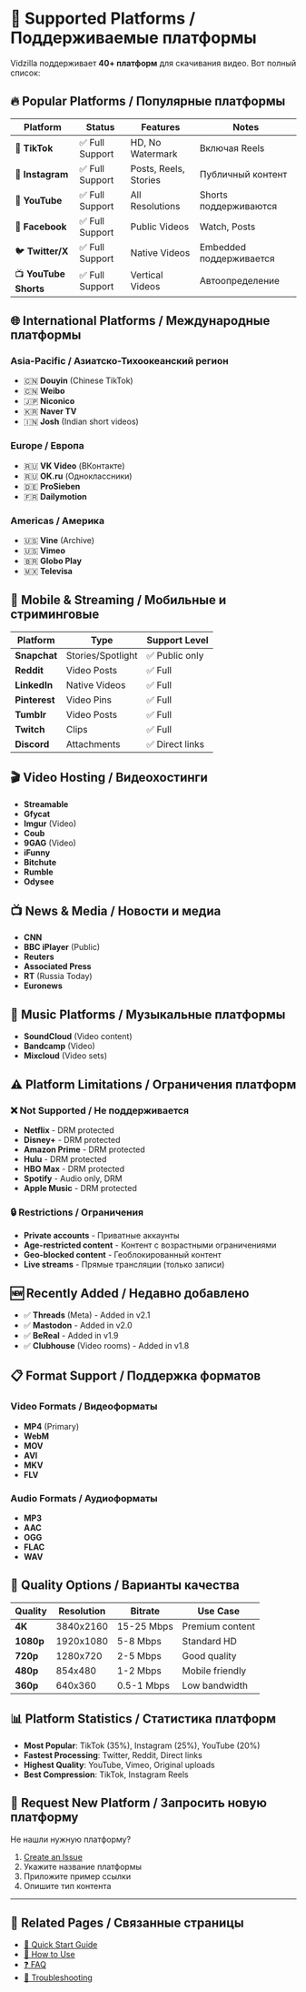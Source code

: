 # 🎯 Supported Platforms / Поддерживаемые платформы

Vidzilla поддерживает **40+ платформ** для скачивания видео. Вот полный список:

## 🔥 Popular Platforms / Популярные платформы

| Platform | Status | Features | Notes |
|----------|--------|----------|-------|
| 🎵 **TikTok** | ✅ Full Support | HD, No Watermark | Включая Reels |
| 📸 **Instagram** | ✅ Full Support | Posts, Reels, Stories | Публичный контент |
| 🎥 **YouTube** | ✅ Full Support | All Resolutions | Shorts поддерживаются |
| 📘 **Facebook** | ✅ Full Support | Public Videos | Watch, Posts |
| 🐦 **Twitter/X** | ✅ Full Support | Native Videos | Embedded поддерживается |
| 📺 **YouTube Shorts** | ✅ Full Support | Vertical Videos | Автоопределение |

## 🌐 International Platforms / Международные платформы

### Asia-Pacific / Азиатско-Тихоокеанский регион
- 🇨🇳 **Douyin** (Chinese TikTok)
- 🇨🇳 **Weibo** 
- 🇯🇵 **Niconico**
- 🇰🇷 **Naver TV**
- 🇮🇳 **Josh** (Indian short videos)

### Europe / Европа
- 🇷🇺 **VK Video** (ВКонтакте)
- 🇷🇺 **OK.ru** (Одноклассники)
- 🇩🇪 **ProSieben**
- 🇫🇷 **Dailymotion**

### Americas / Америка
- 🇺🇸 **Vine** (Archive)
- 🇺🇸 **Vimeo**
- 🇧🇷 **Globo Play**
- 🇲🇽 **Televisa**

## 📱 Mobile & Streaming / Мобильные и стриминговые

| Platform | Type | Support Level |
|----------|------|---------------|
| **Snapchat** | Stories/Spotlight | ✅ Public only |
| **Reddit** | Video Posts | ✅ Full |
| **LinkedIn** | Native Videos | ✅ Full |
| **Pinterest** | Video Pins | ✅ Full |
| **Tumblr** | Video Posts | ✅ Full |
| **Twitch** | Clips | ✅ Full |
| **Discord** | Attachments | ✅ Direct links |

## 🎬 Video Hosting / Видеохостинги

- **Streamable**
- **Gfycat**
- **Imgur** (Video)
- **Coub**
- **9GAG** (Video)
- **iFunny**
- **Bitchute**
- **Rumble**
- **Odysee**

## 📺 News & Media / Новости и медиа

- **CNN**
- **BBC iPlayer** (Public)
- **Reuters**
- **Associated Press**
- **RT** (Russia Today)
- **Euronews**

## 🎵 Music Platforms / Музыкальные платформы

- **SoundCloud** (Video content)
- **Bandcamp** (Video)
- **Mixcloud** (Video sets)

## ⚠️ Platform Limitations / Ограничения платформ

### ❌ Not Supported / Не поддерживается
- **Netflix** - DRM protected
- **Disney+** - DRM protected  
- **Amazon Prime** - DRM protected
- **Hulu** - DRM protected
- **HBO Max** - DRM protected
- **Spotify** - Audio only, DRM
- **Apple Music** - DRM protected

### 🔒 Restrictions / Ограничения
- **Private accounts** - Приватные аккаунты
- **Age-restricted content** - Контент с возрастными ограничениями
- **Geo-blocked content** - Геоблокированный контент
- **Live streams** - Прямые трансляции (только записи)

## 🆕 Recently Added / Недавно добавлено

- ✅ **Threads** (Meta) - Added in v2.1
- ✅ **Mastodon** - Added in v2.0
- ✅ **BeReal** - Added in v1.9
- ✅ **Clubhouse** (Video rooms) - Added in v1.8

## 📋 Format Support / Поддержка форматов

### Video Formats / Видеоформаты
- **MP4** (Primary)
- **WebM**
- **MOV**
- **AVI**
- **MKV**
- **FLV**

### Audio Formats / Аудиоформаты
- **MP3**
- **AAC**
- **OGG**
- **FLAC**
- **WAV**

## 🔄 Quality Options / Варианты качества

| Quality | Resolution | Bitrate | Use Case |
|---------|------------|---------|----------|
| **4K** | 3840x2160 | 15-25 Mbps | Premium content |
| **1080p** | 1920x1080 | 5-8 Mbps | Standard HD |
| **720p** | 1280x720 | 2-5 Mbps | Good quality |
| **480p** | 854x480 | 1-2 Mbps | Mobile friendly |
| **360p** | 640x360 | 0.5-1 Mbps | Low bandwidth |

## 📊 Platform Statistics / Статистика платформ

- **Most Popular**: TikTok (35%), Instagram (25%), YouTube (20%)
- **Fastest Processing**: Twitter, Reddit, Direct links
- **Highest Quality**: YouTube, Vimeo, Original uploads
- **Best Compression**: TikTok, Instagram Reels

## 🚀 Request New Platform / Запросить новую платформу

Не нашли нужную платформу? 

1. [Create an Issue](https://github.com/mirvald-space/Vidzilla/issues/new)
2. Укажите название платформы
3. Приложите пример ссылки
4. Опишите тип контента

---

## 🔗 Related Pages / Связанные страницы

- [🚀 Quick Start Guide](Quick-Start-Guide)
- [📱 How to Use](How-to-Use)
- [❓ FAQ](FAQ)
- [🔧 Troubleshooting](Troubleshooting)